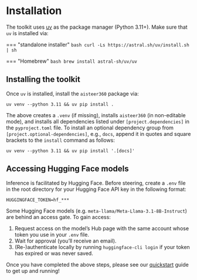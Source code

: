 # Installation

The toolkit uses [uv](https://docs.astral.sh/uv/) as the package manager (Python 3.11+). Make sure that `uv` is installed via:

=== "standalone installer"
    ```bash
    curl -Ls https://astral.sh/uv/install.sh | sh
    ```

=== "Homebrew"
    ```bash
    brew install astral-sh/uv/uv
    ```

## Installing the toolkit

Once `uv` is installed, install the `aisteer360` package via:

```commandline
uv venv --python 3.11 && uv pip install .
```

The above creates a `.venv` (if missing), installs `aisteer360` (in non-editable mode), and installs all dependencies
listed under `[project.dependencies]` in the `pyproject.toml` file. To install an optional dependency group from
`[project.optional-dependencies]`, e.g., `docs`, append it in quotes and square brackets to the `install` command as
follows:

```commandline
uv venv --python 3.11 && uv pip install '.[docs]'
```

## Accessing Hugging Face models

Inference is facilitated by Hugging Face. Before steering, create a `.env` file in the root directory for your Hugging
Face API key in the following format:
```
HUGGINGFACE_TOKEN=hf_***
```

Some Hugging Face models (e.g. `meta-llama/Meta-Llama-3.1-8B-Instruct`) are behind an access gate. To gain access:

1. Request access on the model’s Hub page with the same account whose token you use in your `.env` file.
2. Wait for approval (you’ll receive an email).
3. (Re-)authenticate locally by running `huggingface-cli login` if your token has expired or was never saved.

Once you have completed the above steps, please see our [quickstart](quickstart.md) guide to get up and running!
